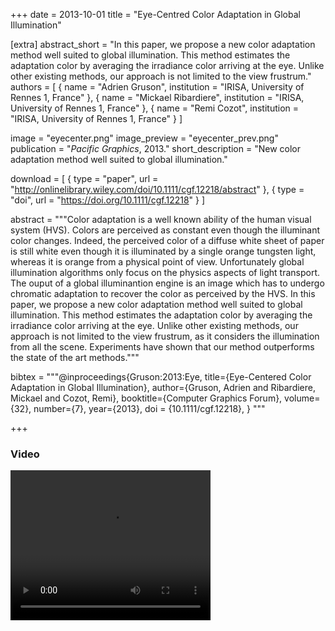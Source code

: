 +++
date = 2013-10-01
title = "Eye-Centred Color Adaptation in Global Illumination"

[extra]
abstract_short = "In this paper, we propose a new color adaptation method well suited to global illumination. This method estimates the adaptation color by averaging the irradiance color arriving at the eye. Unlike other existing methods, our approach is not limited to the view frustrum."
authors = [
  { name = "Adrien Gruson", institution = "IRISA, University of Rennes 1, France" }, 
  { name = "Mickael Ribardiere", institution = "IRISA, University of Rennes 1, France" },
  { name = "Remi Cozot", institution = "IRISA, University of Rennes 1, France" }
]

image = "eyecenter.png"
image_preview = "eyecenter_prev.png"
publication = "*Pacific Graphics*, 2013."
short_description = "New color adaptation method well suited to global illumination."

download = [
  { type = "paper", url = "http://onlinelibrary.wiley.com/doi/10.1111/cgf.12218/abstract" },
  { type = "doi", url = "https://doi.org/10.1111/cgf.12218" }
]

abstract = """Color adaptation is a well known ability of the human visual system (HVS). Colors are perceived as constant even though the illuminant color changes. Indeed, the perceived color of a diffuse white sheet of paper is still white even though it is illuminated by a single orange tungsten light, whereas it is orange from a physical point of view. Unfortunately global illumination algorithms only focus on the physics aspects of light transport. The ouput of a global illuminantion engine is an image which has to undergo chromatic adaptation to recover the color as perceived by the HVS. In this paper, we propose a new color adaptation method well suited to global illumination. This method estimates the adaptation color by averaging the irradiance color arriving at the eye. Unlike other existing methods, our approach is not limited to the view frustrum, as it considers the illumination from all the scene. Experiments have shown that our method outperforms the state of the art methods."""

bibtex = """@inproceedings{Gruson:2013:Eye,
  title={Eye-Centered Color Adaptation in Global Illumination},
  author={Gruson, Adrien and Ribardiere, Mickael and Cozot, Remi},
  booktitle={Computer Graphics Forum},
  volume={32},
  number={7},
  year={2013},
  doi = {10.1111/cgf.12218},
}
"""

+++

### Video
<video width="320" height="240" controls>
  <source src="http://beltegeuse.s3-website-ap-northeast-1.amazonaws.com/research/2013_whitebalancing/video.mp4" type="video/mp4">
Your browser does not support the video tag.
</video>
